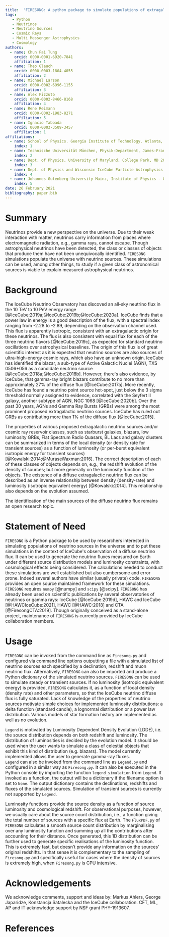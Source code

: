 ```yaml
---
title:  'FIRESONG: A python package to simulate populations of extragalactic neutrino sources'
tags:
   - Python
   - Neutrinos
   - Neutrino Sources
   - Cosmic Rays
   - Multi Messenger Astrophysics
   - Cosmology
authors:
  - name: Chun Fai Tung
    orcid: 0000-0001-6920-7841
    affiliation: 1
  - name: Theo Glauch
    orcid: 0000-0003-1804-4055
    affiliation: 2
  - name: Michael Larson
    orcid: 0000-0002-6996-1155
    affiliation: 3
  - name: Alex Pizzuto
    orcid: 0000-0002-8466-8168
    affiliation: 4
  - name: Rene Reimann
    orcid: 0000-0002-1983-8271
    affiliation: 5
  - name: Ignacio Taboada
    orcid: 0000-0003-3509-3457
    affiliation: 1
affiliations:
  - name: School of Physics. Georgia Institute of Technology. Atlanta, GA 30332, USA
    index: 1
  - name: Technische Universität München, Physik-Department, James-Frank-Str. 1, D-85748 Garching bei München, Germany
    index: 2
  - name: Dept. of Physics, University of Maryland, College Park, MD 20742, USA
    index: 3
  - name: Dept. of Physics and Wisconsin IceCube Particle Astrophysics Center, University of Wisconsin–Madison, Madison, WI 53706, USA
    index: 4
  - name: Johannes Gutenberg University Mainz, Institute of Physics - QUANTUM, 55128 Mainz, Germany
    index: 5
date: 26 February 2021
bibliography: paper.bib
---
```


# Summary

Neutrinos provide a new perspective on the universe. Due to their weak
interaction with matter, neutrinos carry information from places where
electromagnetic radiation, e.g., gamma rays, cannot
escape. Though astrophysical neutrinos have been detected, the class
or classes of objects that produce them have not been unequivocally
identified. ``FIRESONG`` simulations populate the universe with
neutrino sources. These simulations can be used, among other things,
to study if a given class of astronomical sources is viable
to explain measured astrophysical neutrinos. 

# Background

The IceCube Neutrino Observatory has discoved an all-sky neutrino flux
in the 10 TeV to 10 PeV energy range
[@IceCube:2019a;@IceCube:2019b;@IceCube:2020a]. IceCube
finds that a power law in energy is a good description of the flux,
with a spectral index ranging from -2.28 to -2.89, depending on the
observation channel used. This flux is apparently isotropic,
consistent with an extragalactic origin for these neutrinos. The flux
is also consistent with equal flux for each of the three neutrino
flavors [@IceCube:2019c], as expected for standard neutrino oscillations over astrophysical
baselines. The origin of this flux is of great scientific interest as
it is expected that neutrino sources are also sources of
ultra-high-energy cosmic rays, which also have an unknown origin. 
IceCube has identified the blazar, a sub-type of Active Galactic
Nuclei (AGN), TXS 0506+056 as a candidate neutrino source
[@IceCube:2018a;@IceCube:2018b]. However, there's also evidence, by
IceCube, that gamma-ray bright blazars contribute to no more than 
approximately 27% of the diffuse flux [@IceCube:2017a]. More recently,
IceCube has found a neutrino point source hot-spot, just below the 3
sigma threshold normally assigned to evidence, correlated with the
Seyfert II galaxy, another subtype of AGN, NGC 1068 [@IceCube:2020b]. Over
the past 30 years, AGNs and Gamma Ray Bursts (GRBs) were among the
most prominent proposed extragalactic neutrino sources. IceCube has
ruled out GRBs as contributing more than 1% of the diffuse flux
[@IceCube:2015].

The properties of various proposed extragalactic neutrino
sources and/or cosmic ray reservoir classes, such as starburst galaxies,
blazars, low luminosity GRBs, Flat Spectrum Radio Quasars, BL Lacs and
galaxy clusters can be summarized in terms of the local density (or
density rate for transient sources) as a function of luminosity (or
per-burst equivalent isotropic energy for transient sources)
[@Kowalski:2014;@MuraseWaxman:2016]. The correct description of each of these classes of 
objects depends on, e.g., the redshift evolution of the density of
sources; but more generally on the luminosity function of the
objects. The existence of a diffuse extragalactic neutrino flux can be
described as an inverse relationship between density (density-rate) and
luminosity (isotropic equivalent energy) [@Kowalski:2014]. This relationship also
depends on the evolution assumed.

The identification of the main sources of the diffuse neutrino flux remains an
open research topic.

# Statement of Need

``FIRESONG`` is a Python package to be used by researchers interested in
simulating populations of neutrino sources in the universe and to put
these simulations in the context of IceCube's observation of a diffuse
neutrino flux. It can be used to generate the neutrino fluxes measured on Earth 
under different source distribution models and luminosity constraints, with cosmological
effects being considered. The calculations needed to conduct these simulations are well established but also cumbersome and error prone. Indeed several authors have 
similar (usually private) code. ``FIRESONG`` provides an open source 
maintained framework for these simulations. ``FIRESONG`` requires ``numpy`` [@numpy]
and ``scipy`` [@scipy]. ``FIRESONG`` has already been used on scientific
publications by several observatories of neutrinos or gamma rays:
IceCube [@IceCube:2019d], HAWC and IceCube [@HAWCIceCube:2021], 
HAWC [@HAWC:2018] and CTA [@FiresongCTA:2019]. Though originally conceived
as a stand-alone project, maintenance of ``FIRESONG`` is currently
provided by IceCube collaboration members.

# Usage

``FIRESONG`` can be invoked from the command line as ``Firesong.py`` and
configured via command line options outputting a file with a simulated list of
neutrino sources each specified by a declination, redshift and muon
neutrino flux. Alternatively, ``FIRESONG`` can also be imported and 
produce a Python dictionary of the simulated neutrino
sources. ``FIRESONG`` can be used to simulate steady or transient
sources. If no luminosity (isotropic equivalent energy) is provided,
``FIRESONG`` calculates it, as a function of local density (density
rate) and other parameters, so that the IceCube neutrino diffuse flux is fully
saturated. Lack of knowledge of the properties of neutrino sources
motivate simple choices for implemented luminosity distributions: a
delta function (standard candle), a lognormal distribution or a power
law distribution. Various models of star formation history are
implemented as well as no evolution.

```Legend``` is motivated by Luminosity Dependent 
Density Evolution (LDDE), i.e. the source distribution depends on both redshift 
and luminosity. The distribution of luminosities is decided by the 
evolution model. It should be used when the user wants to simulate a class of 
celestial objects that exhibit this kind of distribution (e.g. blazars).
The model currently implemented allows the user to generate gamma-ray fluxes.  
```Legend``` can also be invoked from the command line as ```Legend.py``` 
and configured in a similar way as ```Firesong.py```. It can also be 
executed in the Python console by importing the function 
```legend_simulation``` from ```Legend```. If invoked as a function, the 
output will be a dictionary if the filename option is set to ```None```. 
The output dictionary contains the declinations, redshifts and fluxes 
of the simulated sources. Simulation of transient sources is currently 
not supported by ```Legend```. 

Luminosity functions provide the source density as a function of
source luminosity and cosmological redshift. For observational
purposes, however, we usually care about the source count
distribution, i.e., a function giving the total number of sources with
a specific flux at Earth. The ``FluxPDF.py`` of ``FIRESONG``
calculates a smooth source count distribution by marginalising over
any luminosity function and summing up all the contributions after
accounting for their distance. Once generated, this 1D distribution
can be further used to generate specific realisations of the
luminosity function. This is extremely fast, but doesn’t provide any
information on the sources' original redshifts. In that sense it is
complementary to the sampling of ``Firesong.py`` and specifically
useful for cases where the density of sources is extremely high, when
``Firesong.py`` is CPU intensive.

# Acknowledgements

We acknowledge comments, support and ideas by:  Markus Ahlers, George
Japaridze, Konstancja Satalecka and the IceCube collaboration. 
CFT, ML, AP and IT acknowledge support by NSF grant PHY-1913607.

# References
